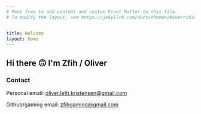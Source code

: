 ```yaml
---
# Feel free to add content and custom Front Matter to this file.
# To modify the layout, see https://jekyllrb.com/docs/themes/#overriding-theme-defaults


title: Welcome
layout: home
---
```


## Hi there 🙃 I'm Zfih / Oliver

    
### Contact
Personal email: [oliver.leth.kristensen@gmail.com](mailto:oliver.leth.kristensen@gmail.com)

Github/gaming email: [zfihgaming@gmail.com](mailto:zfihgaming@gmail.com)
